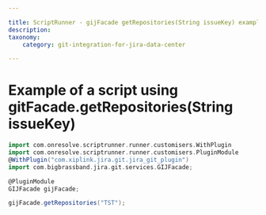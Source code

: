 ```yaml
---

title: ScriptRunner - gijFacade getRepositories(String issueKey) example
description:
taxonomy:
    category: git-integration-for-jira-data-center

---
```


# Example of a script using gitFacade.getRepositories(String issueKey)

```groovy
import com.onresolve.scriptrunner.runner.customisers.WithPlugin
import com.onresolve.scriptrunner.runner.customisers.PluginModule
@WithPlugin("com.xiplink.jira.git.jira_git_plugin")
import com.bigbrassband.jira.git.services.GIJFacade;

@PluginModule
GIJFacade gijFacade;

gijFacade.getRepositories("TST");
```
